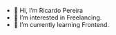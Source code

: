 - 👋 Hi, I’m Ricardo Pereira
- 👀 I’m interested in Freelancing.
- 🌱 I’m currently learning Frontend.

